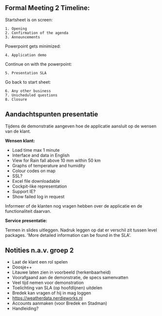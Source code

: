## Formal Meeting 2 Timeline:

Startsheet is on screen:

	1. Opening
	2. Confirmation of the agenda
	3. Announcements

Powerpoint gets minimized:

	4. Application demo

Continue on with the powerpoint:

	5. Presentation SLA

Go back to start sheet:

	6. Any other business
	7. Unscheduled questions
	8. Closure

## Aandachtspunten presentatie

Tijdens de demonstratie aangeven hoe de applicatie aansluit op de wensen van de klant.

__Wensen klant:__

- Load time max 1 minute
- Interface and data in English
- View for Rain fall above 10 mm within 50 km
- Graphs of temperature and humidity
- Colour codes on map
- SSL?
- Excel file downloadable
- Cockpit-like representation
- Support IE?
- Show failed log in request

Informeer of de klanten nog vragen hebben over de applicatie en de functionaliteit daarvan.

__Service presentatie:__

Termen in slides uitleggen. Nadruk leggen op dat er verschil zit tussen level packages. 'More detailed information can be found in the SLA'.

## Notities n.a.v. groep 2

- Laat de klant een rol spelen
- Doosje++
- Litauwe laten zien in voorbeeld (herkenbaarheid)
- Voorafgaand aan de demonstratie, de specs samenvatten
- Veel tijd nemen voor demonstration
- Toelichting van SLA (op hoofdlijnen) uitdelen
- Bredek kan vragen of hij in mag loggen
- https://weatherdata.nerdieworks.nl
- Accounts aanmaken (voor Bredek en Stadman)
- Handleiding?
